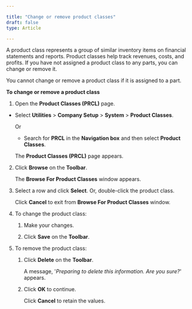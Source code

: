 ```yaml
---

title: "Change or remove product classes"
draft: false
type: Article

---
```


A product class represents a group of similar inventory items on financial statements and reports. Product classes help track revenues, costs, and profits. If you have not assigned a product class to any parts, you can change or remove it.

You cannot change or remove a product class if it is assigned to a part.

**To change or remove a product class**

1. Open the **Product Classes (PRCL)** page.

-   Select **Utilities** > **Company Setup** > **System** > **Product Classes**.

    Or

    - Search for **PRCL** in the **Navigation box** and then select **Product Classes**.

    The **Product Classes (PRCL)** page appears.

2. Click **Browse** on the **Toolbar**.

   The **Browse For Product Classes** window appears.

3. Select a row and click **Select**. Or, double-click the product class.

    Click **Cancel** to exit from **Browse For Product Classes** window.

4. To change the product class:

    1. Make your changes.

    2. Click **Save** on the **Toolbar**.

5. To remove the product class:

    1. Click **Delete** on the **Toolbar**.

        A message, '*Preparing to delete this information. Are you sure?*' appears.

    2. Click **OK** to continue.

        Click **Cancel** to retain the values.

​